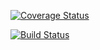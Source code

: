 [![Coverage Status](https://coveralls.io/repos/github/JoyLubega/tic-tac-toe/badge.svg?branch=ft-gameplay)](https://coveralls.io/github/JoyLubega/tic-tac-toe?branch=ft-gameplay)

[![Build Status](https://travis-ci.org/JoyLubega/tic-tac-toe.svg?branch=master)](https://travis-ci.org/JoyLubega/tic-tac-toe)